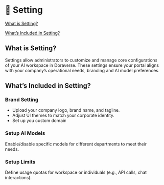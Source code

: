 # 🔀 Setting

[What is Setting?](./#what-is-portal-setting)

[What’s Included in Setting?](./#whats-included-in-portal-setting)

## What is Setting?

Settings allow administrators to customize and manage core configurations of your AI workspace in Doraverse. These settings ensure your portal aligns with your company’s operational needs, branding and AI model preferences.

## What’s Included in Setting?

### Brand Setting

* Upload your company logo, brand name, and tagline.
* Adjust UI themes to match your corporate identity.
* Set up you custom domain&#x20;

### Setup AI Models

Enable/disable specific models for different departments to meet their needs.

### Setup Limits

Define usage quotas for  workspace or individuals (e.g., API calls, chat interactions).
